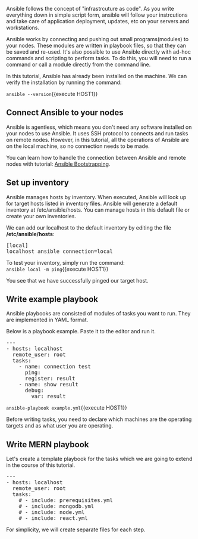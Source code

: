 Ansible follows the concept of "infrastrcuture as code". As you write everything down in simple script form, ansible will follow your instrcutions and take care of application deployment, updates, etc on your servers and workstations.

Ansible works by connecting and pushing out small programs(modules) to your nodes. These modules are written in playbook files, so that they can be saved and re-used. It's also possible to use Ansible directly with ad-hoc commands and scripting to perform tasks. To do this, you will need to run a command or call a module directly from the command line.

In this tutorial, Ansible has already been installed on the machine. We can verify the installation by running the command:

`ansible --version`{{execute HOST1}}

## Connect Ansible to your nodes

Ansible is agentless, which means you don't need any software installed on your nodes to use Ansible. It uses SSH protocol to connects and run tasks on remote nodes. However, in this tutorial, all the operations of Ansible are on the local machine, so no connection needs to be made.

You can learn how to handle the connection between Ansible and remote nodes with tutorial: [Ansible Bootstrapping](https://www.katacoda.com/oliverveits/scenarios/ansible-bootstrap).

## Set up inventory

Ansible manages hosts by inventory. When executed, Ansible will look up for target hosts listed in inventory files. Ansible will generate a default inventory at /etc/ansible/hosts. You can manage hosts in this default file or create your own inventories.

We can add our localhost to the default inventory by editing the file **/etc/ansible/hosts**:

<pre class="file" data-filename="/etc/ansible/hosts" data-target="replace">
[local]
localhost ansible_connection=local
</pre>

To test your inventory, simply run the command:\
`ansible local -m ping`{{execute HOST1}}

You see that we have successfully pinged our target host.

## Write example playbook

Ansible playbooks are consisted of modules of tasks you want to run. They are implemented in YAML format. 

Below is a playbook example. Paste it to the editor and run it.

<pre class="file" data-filename="example.yml" data-target="replace">---
- hosts: localhost
  remote_user: root
  tasks:
    - name: connection test
      ping:
      register: result
    - name: show result
      debug:
        var: result
</pre>

`ansible-playbook example.yml`{{execute HOST1}}

Before writing tasks, you need to declare which machines are the operating targets and as what user you are operating.

## Write MERN playbook

Let's create a template playbook for the tasks which we are going to extend in the course of this tutorial.

<pre class="file" data-filename="mern.yml" data-target="replace">---
- hosts: localhost
  remote_user: root
  tasks:
    # - include: prerequisites.yml
    # - include: mongodb.yml
    # - include: node.yml  
    # - include: react.yml
</pre>

For simplicity, we will create separate files for each step.